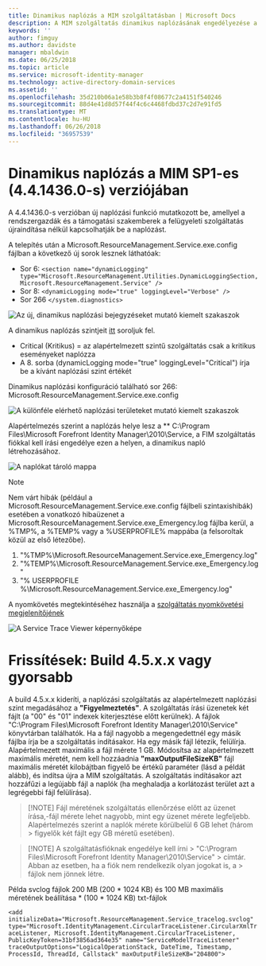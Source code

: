 ```yaml
---
title: Dinamikus naplózás a MIM szolgáltatásban | Microsoft Docs
description: A MIM szolgáltatás dinamikus naplózásának engedélyezése a felügyeleti szolgáltatás újraindítása nélkül
keywords: ''
author: fimguy
ms.author: davidste
manager: mbaldwin
ms.date: 06/25/2018
ms.topic: article
ms.service: microsoft-identity-manager
ms.technology: active-directory-domain-services
ms.assetid: ''
ms.openlocfilehash: 35d210b06a1e58b3b8f4f08677c2a4151f540246
ms.sourcegitcommit: 88d4e41d8d57f44f4c6c4468fdbd37c2d7e91fd5
ms.translationtype: MT
ms.contentlocale: hu-HU
ms.lasthandoff: 06/26/2018
ms.locfileid: "36957539"
---
```

# <a name="mim-sp1-4414360--service-dynamic-logging"></a>Dinamikus naplózás a MIM SP1-es (4.4.1436.0-s) verziójában
A 4.4.1436.0-s verzióban új naplózási funkció mutatkozott be, amellyel a rendszergazdák és a támogatási szakemberek a felügyeleti szolgáltatás újraindítása nélkül kapcsolhatják be a naplózást.

A telepítés után a  Microsoft.ResourceManagement.Service.exe.config fájlban a következő új sorok lesznek láthatóak:

*   Sor 6: ``<section name="dynamicLogging" type="Microsoft.ResourceManagement.Utilities.DynamicLoggingSection, Microsoft.ResourceManagement.Service" />``
*   Sor 8:  ``<dynamicLogging mode="true" loggingLevel="Verbose" />``
*   Sor 266 ``</system.diagnostics> ``

![Az új, dinamikus naplózási bejegyzéseket mutató kiemelt szakaszok](media/mim-service-dynamic-logging/screen01.png)

A dinamikus naplózás szintjeit [itt](https://msdn.microsoft.com/library/ms733025(v=vs.110).aspx#Anchor_3) soroljuk fel.

- Critical (Kritikus) = az alapértelmezett szintű szolgáltatás csak a kritikus eseményeket naplózza
- A 8. sorba (dynamicLogging mode="true" loggingLevel="Critical") írja be a kívánt naplózási szint értékét

Dinamikus naplózási konfiguráció található sor 266: Microsoft.ResourceManagement.Service.exe.config

![A különféle elérhető naplózási területeket mutató kiemelt szakaszok](media/mim-service-dynamic-logging/screen02.png)

Alapértelmezés szerint a naplózás helye lesz a ** C:\Program Files\Microsoft Forefront Identity Manager\2010\Service, a FIM szolgáltatás fiókkal kell írási engedélye ezen a helyen, a dinamikus napló létrehozásához.

![A naplókat tároló mappa](media/mim-service-dynamic-logging/screen03.png)

> [!NOTE]
>  Nem várt hibák (például a Microsoft.ResourceManagement.Service.exe.config fájlbeli szintaxishibák) esetében a vonatkozó hibaüzenet a Microsoft.ResourceManagement.Service.exe_Emergency.log fájlba kerül, a %TMP%, a %TEMP% vagy a %USERPROFILE% mappába (a felsoroltak közül az első létezőbe).  
> 1. "%TMP%\Microsoft.ResourceManagement.Service.exe_Emergency.log"
> 2. "%TEMP%\Microsoft.ResourceManagement.Service.exe_Emergency.log"
> 3. "% USERPROFILE %\Microsoft.ResourceManagement.Service.exe_Emergency.log"

A nyomkövetés megtekintéséhez használja a [szolgáltatás nyomkövetési megjelenítőjének](https://msdn.microsoft.com//library/aa751795(v=vs.110).aspx)

 ![A Service Trace Viewer képernyőképe](media/mim-service-dynamic-logging/screen04.png)

# <a name="updates-build-45xx-or-greater"></a>Frissítések: Build 4.5.x.x vagy gyorsabb

A build 4.5.x.x kideríti, a naplózási szolgáltatás az alapértelmezett naplózási szint megadásához a **"Figyelmeztetés"**. A szolgáltatás írási üzenetek két fájlt (a "00" és "01" indexek kiterjesztése előtt kerülnek). A fájlok "C:\Program Files\Microsoft Forefront Identity Manager\2010\Service" könyvtárban találhatók. Ha a fájl nagyobb a megengedettnél egy másik fájlba írja be a szolgáltatás indításakor. Ha egy másik fájl létezik, felülírja. Alapértelmezett maximális a fájl mérete 1 GB. Módosítsa az alapértelmezett maximális méretét, nem kell hozzáadnia **"maxOutputFileSizeKB"** fájl maximális méretét kilobájtban figyelő be értékű paraméter (lásd a példát alább), és indítsa újra a MIM szolgáltatás. A szolgáltatás indításakor azt hozzáfűzi a legújabb fájl a naplók (ha meghaladja a korlátozást terület azt a legrégebbi fájl felülírása). 

> [!NOTE] Fájl méretének szolgáltatás ellenőrzése előtt az üzenet írása,-fájl mérete lehet nagyobb, mint egy üzenet mérete legfeljebb. Alapértelmezés szerint a naplók mérete körülbelül 6 GB lehet (három > figyelők két fájlt egy GB méretű esetében).

> [!NOTE] A szolgáltatásfióknak engedélye kell írni > "C:\Program Files\Microsoft Forefront Identity Manager\2010\Service" > címtár. Abban az esetben, ha a fiók nem rendelkezik olyan jogokat is, a > fájlok nem jönnek létre.

Példa svclog fájlok 200 MB (200 * 1024 KB) és 100 MB maximális méretének beállítása * (100 * 1024 KB) txt-fájlok

`<add initializeData="Microsoft.ResourceManagement.Service_tracelog.svclog" type="Microsoft.IdentityManagement.CircularTraceListener.CircularXmlTraceListener, Microsoft.IdentityManagement.CircularTraceListener, PublicKeyToken=31bf3856ad364e35" name="ServiceModelTraceListener" traceOutputOptions="LogicalOperationStack, DateTime, Timestamp, ProcessId, ThreadId, Callstack" maxOutputFileSizeKB="204800">`
